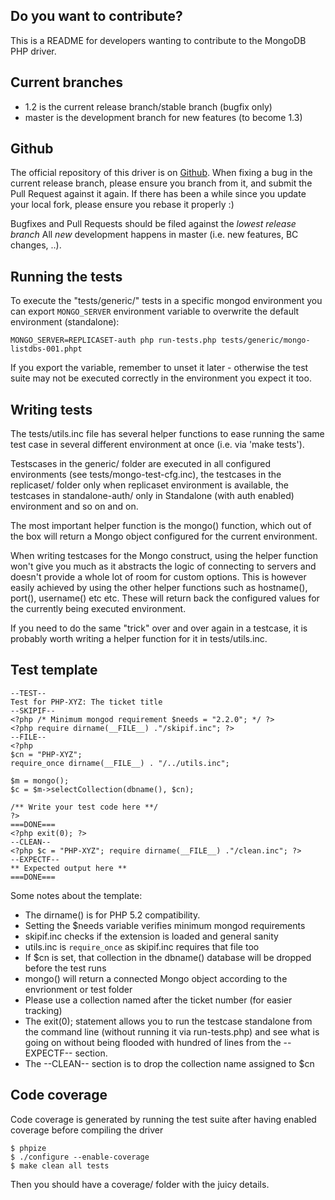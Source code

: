 ## Do you want to contribute?

This is a README for developers wanting to contribute to the MongoDB PHP driver.


## Current branches

* 1.2 is the current release branch/stable branch (bugfix only)
* master is the development branch for new features (to become 1.3)


## Github

The official repository of this driver is on [Github](http://www.github.com/mongodb/mongo-php-driver/).
When fixing a bug in the current release branch, please ensure you branch from it, and submit the Pull Request
against it again.
If there has been a while since you update your local fork, please ensure you rebase it properly :)

Bugfixes and Pull Requests should be filed against the *lowest release branch*
All *new* development happens in master (i.e. new features, BC changes, ..).


## Running the tests

To execute the "tests/generic/" tests in a specific mongod environment you can export
`MONGO_SERVER` environment variable to overwrite the default environment (standalone):

    MONGO_SERVER=REPLICASET-auth php run-tests.php tests/generic/mongo-listdbs-001.phpt

If you export the variable, remember to unset it later - otherwise the test suite may not
be executed correctly in the environment you expect it too.


## Writing tests

The tests/utils.inc file has several helper functions to ease running the same test case
in several different environment at once (i.e. via 'make tests').

Testscases in the generic/ folder are executed in all configured environments
(see tests/mongo-test-cfg.inc), the testcases in the replicaset/ folder only when replicaset
environment is available, the testcases in standalone-auth/ only in Standalone (with auth enabled)
environment and so on and on.

The most important helper function is the mongo() function, which out of the box will return a Mongo
object configured for the current environment.

When writing testcases for the Mongo construct, using the helper function won't give you much as it
abstracts the logic of connecting to servers and doesn't provide a whole lot of room for custom options.
This is however easily achieved by using the other helper functions such as hostname(), port(),
username() etc etc. These will return back the configured values for the currently being executed environment.

If you need to do the same "trick" over and over again in a testcase, it is probably worth writing a helper
function for it in tests/utils.inc.


## Test template
    --TEST--
    Test for PHP-XYZ: The ticket title
    --SKIPIF--
    <?php /* Minimum mongod requirement $needs = "2.2.0"; */ ?>
    <?php require dirname(__FILE__) ."/skipif.inc"; ?>
    --FILE--
    <?php
    $cn = "PHP-XYZ";
    require_once dirname(__FILE__) . "/../utils.inc";

    $m = mongo();
    $c = $m->selectCollection(dbname(), $cn);

    /** Write your test code here **/
    ?>
    ===DONE===
    <?php exit(0); ?>
    --CLEAN--
    <?php $c = "PHP-XYZ"; require dirname(__FILE__) ."/clean.inc"; ?>
    --EXPECTF--
    ** Expected output here **
    ===DONE===

Some notes about the template:
* The dirname() is for PHP 5.2 compatibility.
* Setting the $needs variable verifies minimum mongod requirements
* skipif.inc checks if the extension is loaded and general sanity
* utils.inc is `require_once` as skipif.inc requires that file too
* If $cn is set, that collection in the dbname() database will be dropped before the test runs
* mongo() will return a connected Mongo object according to the envrionment or test folder
* Please use a collection named after the ticket number (for easier tracking)
* The exit(0); statement allows you to run the testcase standalone from
  the command line (without running it via run-tests.php) and see what is going on
  without being flooded with hundred of lines from the --EXPECTF-- section.
* The --CLEAN-- section is to drop the collection name assigned to $cn 


## Code coverage

Code coverage is generated by running the test suite after having enabled coverage before compiling the driver

    $ phpize
    $ ./configure --enable-coverage
    $ make clean all tests

Then you should have a coverage/ folder with the juicy details.


